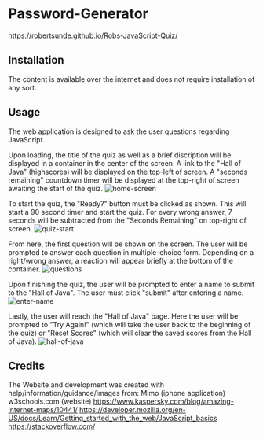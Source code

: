 # Password-Generator
https://robertsunde.github.io/Robs-JavaScript-Quiz/


## Installation
The content is available over the internet and does not require installation of any sort.


## Usage
The web application is designed to ask the user questions regarding JavaScript.

Upon loading, the title of the quiz as well as a brief discription will be displayed in a container in the center of the screen. A link to the "Hall of Java" (highscores) will be displayed on the top-left of screen. A "seconds remaining" countdown timer will be displayed at the top-right of screen awaiting the start of the quiz.
![home-screen](https://user-images.githubusercontent.com/73792987/103061306-f09ac900-4578-11eb-8490-09edc650351c.png)

To start the quiz, the "Ready?" button must be clicked as shown. This will start a 90 second timer and start the quiz. For every wrong answer, 7 seconds will be subtracted from the "Seconds Remaining" on top-right of screen.
![quiz-start](https://user-images.githubusercontent.com/73792987/103061319-027c6c00-4579-11eb-9e6d-200959551041.png)

From here, the first question will be shown on the screen. The user will be prompted to answer each question in multiple-choice form. Depending on a right/wrong answer, a reaction will appear briefly at the bottom of the container.
![questions](https://user-images.githubusercontent.com/73792987/103061338-0f995b00-4579-11eb-8449-77fc8ae6075e.png)

Upon finishing the quiz, the user will be prompted to enter a name to submit to the "Hall of Java". The user must click "submit" after entering a name.
![enter-name](https://user-images.githubusercontent.com/73792987/103061354-19bb5980-4579-11eb-8f71-f582d255edd6.png)

Lastly, the user will reach the "Hall of Java" page. Here the user will be prompted to "Try Again!" (which will take the user back to the beginning of the quiz) or "Reset Scores" (which will clear the saved scores from the Hall of Java).
![hall-of-java](https://user-images.githubusercontent.com/73792987/103061370-263fb200-4579-11eb-9656-230deb77f228.png)



## Credits
The Website and development was created with help/information/guidance/images from:
Mimo (iphone application)
w3schools.com (website)
https://www.kaspersky.com/blog/amazing-internet-maps/10441/
https://developer.mozilla.org/en-US/docs/Learn/Getting_started_with_the_web/JavaScript_basics
https://stackoverflow.com/
